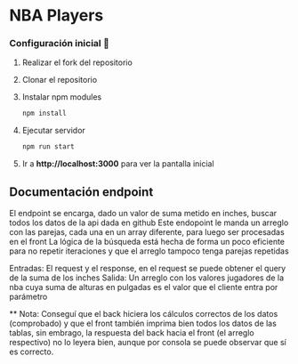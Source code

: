 # NBA Players

### Configuración inicial 🔧

1. Realizar el fork del repositorio

2. Clonar el repositorio

3. Instalar npm modules
   ```bash
   npm install
   ```
4. Ejecutar servidor
   ```bash
   npm run start
   ```
5. Ir a **http://localhost:3000** para ver la pantalla inicial

## Documentación endpoint

El endpoint se encarga, dado un valor de suma metido en inches, buscar todos los datos de la api dada en github
Este endopoint le manda un arreglo con las parejas, cada una en un array diferente, para luego ser procesadas en el front
La lógica de la búsqueda está hecha de forma un poco eficiente para no repetir iteraciones y que el arreglo tampoco tenga parejas repetidas

Entradas: El request y el response, en el request se puede obtener el query de la suma de los inches
Salida: Un arreglo con los valores jugadores de la nba cuya suma de alturas en pulgadas es el valor que el cliente entra por parámetro

\*\* Nota: Conseguí que el back hiciera los cálculos correctos de los datos (comprobado) y que el front también imprima bien todos los datos de las tablas, sin embrago, la respuesta del back hacia el front (el arreglo respectivo) no lo leyera bien, aunque por consola se puede observar que sí es correcto.
